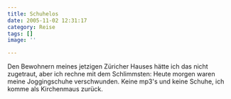 ```yaml
---
title: Schuhelos
date: 2005-11-02 12:31:17
category: Reise
tags: []
image: ''

---
```


Den Bewohnern meines jetzigen Züricher Hauses hätte ich das nicht zugetraut, aber ich rechne mit dem Schlimmsten: Heute morgen waren meine Joggingschuhe verschwunden. Keine mp3's und keine Schuhe, ich komme als Kirchenmaus zurück.
